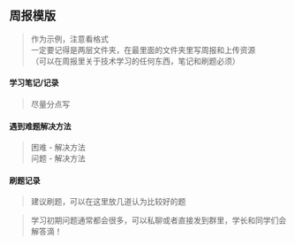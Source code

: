 ## 周报模版

> 作为示例，注意看格式  
> 一定要记得是两层文件夹，在最里面的文件夹里写周报和上传资源  
>（可以在周报里关于技术学习的任何东西，笔记和刷题必须）

#### 学习笔记/记录

> 尽量分点写

#### 遇到难题解决方法

> 困难 - 解决方法  
> 问题 - 解决方法

#### 刷题记录

> 建议刷题，可以在这里放几道认为比较好的题

> 学习初期问题通常都会很多，可以私聊或者直接发到群里，学长和同学们会解答滴！ 